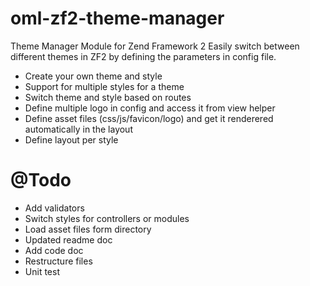 # oml-zf2-theme-manager
Theme Manager Module for Zend Framework 2
	Easily switch between different themes in ZF2 by defining the parameters in config file.

- Create your own theme and style
- Support for multiple styles for a theme
- Switch theme and style based on routes
- Define multiple logo in config and access it from view helper
- Define asset files (css/js/favicon/logo) and get it renderered automatically in the layout
- Define layout per style

# @Todo
- Add validators
- Switch styles for controllers or modules
- Load asset files form directory
- Updated readme doc
- Add code doc
- Restructure files
- Unit test